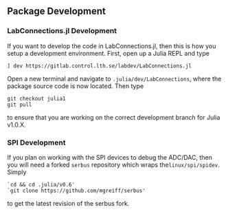 ## Package Development

### LabConnections.jl Development

If you want to develop the code in LabConnections.jl, then this is how you setup a development environment. First, open up a Julia REPL and type
```
] dev https://gitlab.control.lth.se/labdev/LabConnections.jl
```
Open a new terminal and navigate to `.julia/dev/LabConnections`, where the package source code is now located. Then type
```
git checkout julia1
git pull
```
to ensure that you are working on the correct development branch for Julia v1.0.X.

### SPI Development

If you plan on working with the SPI devices to debug the ADC/DAC, then you will need a forked `serbus` repository which wraps the`linux/spi/spidev`. Simply
```
`cd && cd .julia/v0.6'
`git clone https://github.com/mgreiff/serbus'
```
to get the latest revision of the serbus fork.
